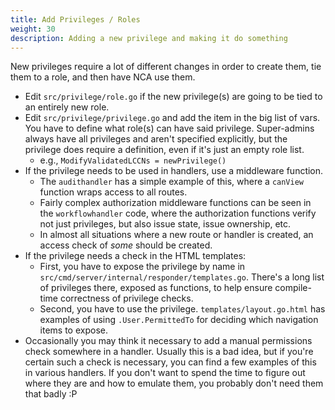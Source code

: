 ```yaml
---
title: Add Privileges / Roles
weight: 30
description: Adding a new privilege and making it do something
---
```


New privileges require a lot of different changes in order to create them, tie
them to a role, and then have NCA use them.

- Edit `src/privilege/role.go` if the new privilege(s) are going to be tied to
  an entirely new role.
- Edit `src/privilege/privilege.go` and add the item in the big list of vars.
  You have to define what role(s) can have said privilege. Super-admins always
  have all privileges and aren't specified explicitly, but the privilege does
  require a definition, even if it's just an empty role list.
  - e.g., `ModifyValidatedLCCNs = newPrivilege()`
- If the privilege needs to be used in handlers, use a middleware function.
  - The `audithandler` has a simple example of this, where a `canView` function
    wraps access to all routes.
  - Fairly complex authorization middleware functions can be seen in the
    `workflowhandler` code, where the authorization functions verify not just
    privileges, but also issue state, issue ownership, etc.
  - In almost all situations where a new route or handler is created, an access
    check of *some* should be created.
- If the privilege needs a check in the HTML templates:
  - First, you have to expose the privilege by name in
    `src/cmd/server/internal/responder/templates.go`. There's a long list of
    privileges there, exposed as functions, to help ensure compile-time
    correctness of privilege checks.
  - Second, you have to use the privilege. `templates/layout.go.html` has
    examples of using `.User.PermittedTo` for deciding which navigation items
    to expose.
- Occasionally you may think it necessary to add a manual permissions check
  somewhere in a handler. Usually this is a bad idea, but if you're certain
  such a check is necessary, you can find a few examples of this in various
  handlers. If you don't want to spend the time to figure out where they are
  and how to emulate them, you probably don't need them that badly :P
